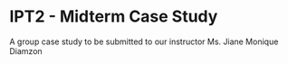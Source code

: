 # IPT2 - Midterm Case Study
A group case study to be submitted to our instructor Ms. Jiane Monique Diamzon
